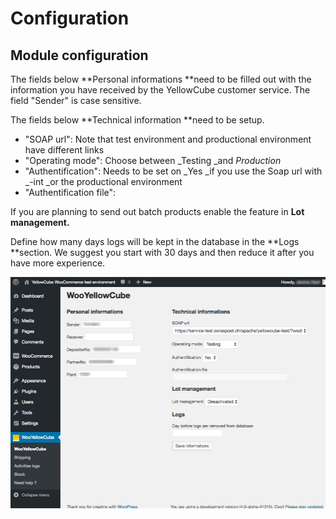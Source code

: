 # Configuration

## Module configuration

The fields below **Personal informations **need to be filled out with the information you have received by the YellowCube customer service. The field "Sender" is case sensitive.

The fields below **Technical information **need to be setup.

* "SOAP url": Note that test environment and productional environment have different links
* "Operating mode": Choose between _Testing _and _Production_
* "Authentification": Needs to be set on _Yes _if you use the Soap url with _-int _or the productional environment
* "Authentification file":

If you are planning to send out batch products enable the feature in **Lot management.**

Define how many days logs will be kept in the database in the **Logs **section. We suggest you start with 30 days and then reduce it after you have more experience.

![](/assets/Informations.png)



